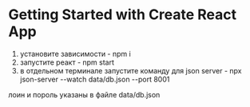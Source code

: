 # Getting Started with Create React App
1. установите зависимости - npm i
2. запустите реакт - npm start 
3. в отдельном терминале запустите команду для json server - npx json-server --watch data/db.json --port 8001

лоин и пороль указаны в файле data/db.json

